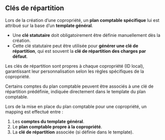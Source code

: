 ## Clés de répartition


Lors de la création d’une copropriété, un **plan comptable spécifique** lui est attribué sur la base d’un **template général**.

- Une **clé statutaire** doit obligatoirement être définie manuellement dès la création.
- Cette clé statutaire peut être utilisée pour **générer une clé de répartition**, qui est souvent la **clé de répartition des charges par défaut**.



Les clés de répartition sont propres à chaque copropriété (ID local), garantissant leur personnalisation selon les règles spécifiques de la copropriété.

Certains comptes du plan comptable peuvent être associés à une clé de répartition prédéfinie, indiquée directement dans le template du plan comptable.

Lors de la mise en place du plan comptable pour une copropriété, un mapping est effectué entre :

1. Les **comptes du template général**.
2. Le **plan comptable propre à la copropriété**.
3. La **clé de répartition** associée (si définie dans le template).
